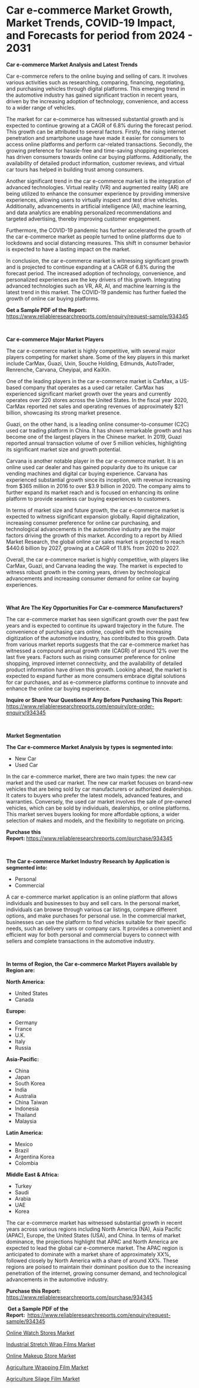 <p><h1>Car e-commerce Market Growth, Market Trends, COVID-19 Impact, and Forecasts for period from 2024 - 2031</h1></p><p><strong>Car e-commerce Market Analysis and Latest Trends</strong></p>
<p><p>Car e-commerce refers to the online buying and selling of cars. It involves various activities such as researching, comparing, financing, negotiating, and purchasing vehicles through digital platforms. This emerging trend in the automotive industry has gained significant traction in recent years, driven by the increasing adoption of technology, convenience, and access to a wider range of vehicles.</p><p>The market for car e-commerce has witnessed substantial growth and is expected to continue growing at a CAGR of 6.8% during the forecast period. This growth can be attributed to several factors. Firstly, the rising internet penetration and smartphone usage have made it easier for consumers to access online platforms and perform car-related transactions. Secondly, the growing preference for hassle-free and time-saving shopping experiences has driven consumers towards online car buying platforms. Additionally, the availability of detailed product information, customer reviews, and virtual car tours has helped in building trust among consumers.</p><p>Another significant trend in the car e-commerce market is the integration of advanced technologies. Virtual reality (VR) and augmented reality (AR) are being utilized to enhance the consumer experience by providing immersive experiences, allowing users to virtually inspect and test drive vehicles. Additionally, advancements in artificial intelligence (AI), machine learning, and data analytics are enabling personalized recommendations and targeted advertising, thereby improving customer engagement.</p><p>Furthermore, the COVID-19 pandemic has further accelerated the growth of the car e-commerce market as people turned to online platforms due to lockdowns and social distancing measures. This shift in consumer behavior is expected to have a lasting impact on the market.</p><p>In conclusion, the car e-commerce market is witnessing significant growth and is projected to continue expanding at a CAGR of 6.8% during the forecast period. The increased adoption of technology, convenience, and personalized experiences are the key drivers of this growth. Integrating advanced technologies such as VR, AR, AI, and machine learning is the latest trend in this market. The COVID-19 pandemic has further fueled the growth of online car buying platforms.</p></p>
<p><strong>Get a Sample PDF of the Report:&nbsp;</strong> <a href="https://www.reliableresearchreports.com/enquiry/request-sample/934345">https://www.reliableresearchreports.com/enquiry/request-sample/934345</a></p>
<p>&nbsp;</p>
<p><strong>Car e-commerce Major Market Players</strong></p>
<p><p>The car e-commerce market is highly competitive, with several major players competing for market share. Some of the key players in this market include CarMax, Guazi, Uxin, Souche Holding, Edmunds, AutoTrader, Renrenche, Carvana, Cheyipai, and KaiXin.</p><p>One of the leading players in the car e-commerce market is CarMax, a US-based company that operates as a used car retailer. CarMax has experienced significant market growth over the years and currently operates over 220 stores across the United States. In the fiscal year 2020, CarMax reported net sales and operating revenues of approximately $21 billion, showcasing its strong market presence.</p><p>Guazi, on the other hand, is a leading online consumer-to-consumer (C2C) used car trading platform in China. It has shown remarkable growth and has become one of the largest players in the Chinese market. In 2019, Guazi reported annual transaction volume of over 5 million vehicles, highlighting its significant market size and growth potential.</p><p>Carvana is another notable player in the car e-commerce market. It is an online used car dealer and has gained popularity due to its unique car vending machines and digital car buying experience. Carvana has experienced substantial growth since its inception, with revenue increasing from $365 million in 2016 to over $3.9 billion in 2020. The company aims to further expand its market reach and is focused on enhancing its online platform to provide seamless car buying experiences to customers.</p><p>In terms of market size and future growth, the car e-commerce market is expected to witness significant expansion globally. Rapid digitalization, increasing consumer preference for online car purchasing, and technological advancements in the automotive industry are the major factors driving the growth of this market. According to a report by Allied Market Research, the global online car sales market is projected to reach $440.6 billion by 2027, growing at a CAGR of 11.8% from 2020 to 2027.</p><p>Overall, the car e-commerce market is highly competitive, with players like CarMax, Guazi, and Carvana leading the way. The market is expected to witness robust growth in the coming years, driven by technological advancements and increasing consumer demand for online car buying experiences.</p></p>
<p>&nbsp;</p>
<p><strong>What Are The Key Opportunities For Car e-commerce Manufacturers?</strong></p>
<p><p>The car e-commerce market has seen significant growth over the past few years and is expected to continue its upward trajectory in the future. The convenience of purchasing cars online, coupled with the increasing digitization of the automotive industry, has contributed to this growth. Data from various market reports suggests that the car e-commerce market has witnessed a compound annual growth rate (CAGR) of around 12% over the last five years. Factors such as rising consumer preference for online shopping, improved internet connectivity, and the availability of detailed product information have driven this growth. Looking ahead, the market is expected to expand further as more consumers embrace digital solutions for car purchases, and as e-commerce platforms continue to innovate and enhance the online car buying experience.</p></p>
<p><strong>Inquire or Share Your Questions If Any Before Purchasing This Report:</strong> <a href="https://www.reliableresearchreports.com/enquiry/pre-order-enquiry/934345">https://www.reliableresearchreports.com/enquiry/pre-order-enquiry/934345</a></p>
<p>&nbsp;</p>
<p><strong>Market Segmentation</strong></p>
<p><strong>The Car e-commerce Market Analysis by types is segmented into:</strong></p>
<p><ul><li>New Car</li><li>Used Car</li></ul></p>
<p><p>In the car e-commerce market, there are two main types: the new car market and the used car market. The new car market focuses on brand-new vehicles that are being sold by car manufacturers or authorized dealerships. It caters to buyers who prefer the latest models, advanced features, and warranties. Conversely, the used car market involves the sale of pre-owned vehicles, which can be sold by individuals, dealerships, or online platforms. This market serves buyers looking for more affordable options, a wider selection of makes and models, and the flexibility to negotiate on pricing.</p></p>
<p><strong>Purchase this Report:&nbsp;</strong><a href="https://www.reliableresearchreports.com/purchase/934345">https://www.reliableresearchreports.com/purchase/934345</a></p>
<p>&nbsp;</p>
<p><strong>The Car e-commerce Market Industry Research by Application is segmented into:</strong></p>
<p><ul><li>Personal</li><li>Commercial</li></ul></p>
<p><p>A car e-commerce market application is an online platform that allows individuals and businesses to buy and sell cars. In the personal market, individuals can browse through various car listings, compare different options, and make purchases for personal use. In the commercial market, businesses can use the platform to find vehicles suitable for their specific needs, such as delivery vans or company cars. It provides a convenient and efficient way for both personal and commercial buyers to connect with sellers and complete transactions in the automotive industry.</p></p>
<p>&nbsp;</p>
<p><strong>In terms of Region, the Car e-commerce Market Players available by Region are:</strong></p>
<p>
    <p> <strong> North America: </strong>
        <ul>
            <li>United States</li>
            <li>Canada</li>
        </ul>
        </p> 
    <p> <strong> Europe: </strong>
        <ul>
            <li>Germany</li>
            <li>France</li>
            <li>U.K.</li>
            <li>Italy</li>
            <li>Russia</li>
        </ul>
        </p> 
    <p> <strong> Asia-Pacific: </strong>
        <ul>
            <li>China</li>
            <li>Japan</li>
            <li>South Korea</li>
            <li>India</li>
            <li>Australia</li>
            <li>China Taiwan</li>
            <li>Indonesia</li>
            <li>Thailand</li>
            <li>Malaysia</li>
        </ul>
        </p> 
    <p> <strong> Latin America: </strong>
        <ul>
            <li>Mexico</li>
            <li>Brazil</li>
            <li>Argentina Korea</li>
            <li>Colombia</li>
        </ul>
        </p> 
    <p> <strong> Middle East & Africa: </strong>
        <ul>
            <li>Turkey</li>
            <li>Saudi</li>
            <li>Arabia</li>
            <li>UAE</li>
            <li>Korea</li>
        </ul>
    </p>
    </p>
<p><p>The car e-commerce market has witnessed substantial growth in recent years across various regions including North America (NA), Asia Pacific (APAC), Europe, the United States (USA), and China. In terms of market dominance, the projections highlight that APAC and North America are expected to lead the global car e-commerce market. The APAC region is anticipated to dominate with a market share of approximately XX%, followed closely by North America with a share of around XX%. These regions are poised to maintain their dominant position due to the increasing penetration of the internet, growing consumer demand, and technological advancements in the automotive industry.</p></p>
<p><strong>Purchase this Report: </strong><a href="https://www.reliableresearchreports.com/purchase/934345">https://www.reliableresearchreports.com/purchase/934345</a></p>
<p>&nbsp;<strong>Get a Sample PDF of the Report:&nbsp;&nbsp;</strong><a href="https://www.reliableresearchreports.com/enquiry/request-sample/934345">https://www.reliableresearchreports.com/enquiry/request-sample/934345</a></p>
<p><strong></strong></p>
<p><p><a href="https://github.com/WillieWoodard/Market-Research-Report-List-3/blob/main/online-watch-stores-market.md">Online Watch Stores Market</a></p><p><a href="https://medium.com/@dessiefadel/industrial-stretch-wrap-films-market-report-reveals-the-latest-trends-and-growth-opportunities-of-27c45d755fe8">Industrial Stretch Wrap Films Market</a></p><p><a href="https://github.com/PeterParrish5/Market-Research-Report-List-3/blob/main/online-makeup-store-market.md">Online Makeup Store Market</a></p><p><a href="https://medium.com/@dessiefadel/agriculture-wrapping-film-market-analysis-and-sze-forecasted-for-period-from-2024-to-2031-fddaa560987c">Agriculture Wrapping Film Market</a></p><p><a href="https://medium.com/@dessiefadel/agriculture-silage-film-market-the-key-to-successful-business-strategy-forecast-till-2031-07c566c9c7b7">Agriculture Silage Film Market</a></p></p>